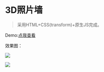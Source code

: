 # 3D照片墙

>采用HTML+CSS(transform)+原生JS完成。

Demo:[点我查看](https://wstreet.github.io/photowall/)

效果图：

![](http://oiqshtf3v.bkt.clouddn.com/2017-08-04-19-23-07.png)

![](http://oiqshtf3v.bkt.clouddn.com/2017-08-04-9-23-40.png)
